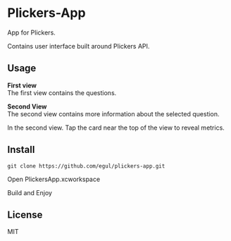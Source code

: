 # Plickers-App
App for Plickers.

Contains user interface built around Plickers API.

## Usage
**First view**  
The first view contains the questions.  

**Second View**  
The second view contains more information about the selected question.

In the second view. Tap the card near the top of the view to reveal metrics.

## Install
`git clone https://github.com/egul/plickers-app.git`  

Open PlickersApp.xcworkspace

Build and Enjoy

## License
MIT
